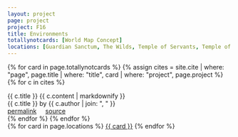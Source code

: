 ```yaml
---
layout: project
page: project
project: F16
title: Environments
totallynotcards: [World Map Concept]
locations: [Guardian Sanctum, The Wilds, Temple of Servants, Temple of Merchants, Temple of Farmers, Temple of Artisans, Temple of Priests]
---
```

{% for card in page.totallynotcards %}
{% assign cites = site.cite | where: "page", page.title | where: "title", card | where: "project", page.project %}
{% for c in cites %}
<div class="cite">
<div class="card">
<div class="card-content">
<span class="card-title">{{ c.title }}</span>
{{ c.content | markdownify }}
<div class="tooltip">
{{ c.title }} by {{ c.author | join: ", " }}<br />
<a href="{{ c.url }}">permalink</a><span style="padding-right: 20px;"></span><a href="{{ c.source }}">source</a>
</div>
</div>
</div>
</div>
{% endfor %}
{% endfor %}
<div class="card">
<div class="card-content">
<div class="collection">
{% for card in page.locations %}
<a href="{{ card | relative_url | replace: "'",'' | slugify }}" class="collection-item">{{ card }}</a>
{% endfor %}
</div>
</div>
</div>
